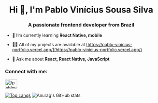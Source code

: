 <h1 align="center">Hi 👋, I'm Pablo Vinícius Sousa Silva</h1>
<h3 align="center">A passionate frontend developer from Brazil</h3>

- 🌱 I’m currently learning **React Native, mobile**

- 👨‍💻 All of my projects are available at [https://pablo-vinicius-portfolio.vercel.app/](https://pablo-vinicius-portfolio.vercel.app/)

- 💬 Ask me about **React, React Native, JavaScript**

<h3 align="left">Connect with me:</h3>
<p align="left">
<a href="https://linkedin.com/in//pabloviniciusss" target="blank"><img align="center" src="https://raw.githubusercontent.com/rahuldkjain/github-profile-readme-generator/master/src/images/icons/Social/linked-in-alt.svg" alt="/pabloviniciusss" height="30" width="40" /></a>
</p>


[![Top Langs](https://github-readme-stats.vercel.app/api/top-langs/?username=PabloViniciusSS&compact)](https://github.com/PabloViniciusSS/github-readme-stats)
![Anurag's GitHub stats](https://github-readme-stats.vercel.app/api?username=PabloViniciusSS&theme=great-gatsby&show_icons=true)
